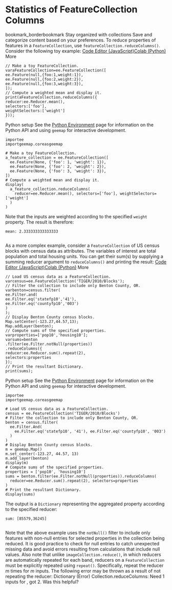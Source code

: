  
#  Statistics of FeatureCollection Columns 
bookmark_borderbookmark Stay organized with collections  Save and categorize content based on your preferences.
To reduce properties of features in a `FeatureCollection`, use `featureCollection.reduceColumns()`. Consider the following toy example:
[Code Editor (JavaScript)](https://developers.google.com/earth-engine/guides/reducers_reduce_columns#code-editor-javascript-sample)[Colab (Python)](https://developers.google.com/earth-engine/guides/reducers_reduce_columns#colab-python-sample) More
```
// Make a toy FeatureCollection.
varaFeatureCollection=ee.FeatureCollection([
ee.Feature(null,{foo:1,weight:1}),
ee.Feature(null,{foo:2,weight:2}),
ee.Feature(null,{foo:3,weight:3}),
]);
// Compute a weighted mean and display it.
print(aFeatureCollection.reduceColumns({
reducer:ee.Reducer.mean(),
selectors:['foo'],
weightSelectors:['weight']
}));
```
Python setup
See the [ Python Environment](https://developers.google.com/earth-engine/guides/python_install) page for information on the Python API and using `geemap` for interactive development.
```
importee
importgeemap.coreasgeemap
```
```
# Make a toy FeatureCollection.
a_feature_collection = ee.FeatureCollection([
  ee.Feature(None, {'foo': 1, 'weight': 1}),
  ee.Feature(None, {'foo': 2, 'weight': 2}),
  ee.Feature(None, {'foo': 3, 'weight': 3}),
])
# Compute a weighted mean and display it.
display(
  a_feature_collection.reduceColumns(
    reducer=ee.Reducer.mean(), selectors=['foo'], weightSelectors=['weight']
  )
)
```

Note that the inputs are weighted according to the specified `weight` property. The result is therefore:
```
mean: 2.333333333333333
  
```

As a more complex example, consider a `FeatureCollection` of US census blocks with census data as attributes. The variables of interest are total population and total housing units. You can get their sum(s) by supplying a summing reducer argument to `reduceColumns()` and printing the result:
[Code Editor (JavaScript)](https://developers.google.com/earth-engine/guides/reducers_reduce_columns#code-editor-javascript-sample)[Colab (Python)](https://developers.google.com/earth-engine/guides/reducers_reduce_columns#colab-python-sample) More
```
// Load US census data as a FeatureCollection.
varcensus=ee.FeatureCollection('TIGER/2010/Blocks');
// Filter the collection to include only Benton County, OR.
varbenton=census.filter(
ee.Filter.and(
ee.Filter.eq('statefp10','41'),
ee.Filter.eq('countyfp10','003')
)
);
// Display Benton County census blocks.
Map.setCenter(-123.27,44.57,13);
Map.addLayer(benton);
// Compute sums of the specified properties.
varproperties=['pop10','housing10'];
varsums=benton
.filter(ee.Filter.notNull(properties))
.reduceColumns({
reducer:ee.Reducer.sum().repeat(2),
selectors:properties
});
// Print the resultant Dictionary.
print(sums);
```
Python setup
See the [ Python Environment](https://developers.google.com/earth-engine/guides/python_install) page for information on the Python API and using `geemap` for interactive development.
```
importee
importgeemap.coreasgeemap
```
```
# Load US census data as a FeatureCollection.
census = ee.FeatureCollection('TIGER/2010/Blocks')
# Filter the collection to include only Benton County, OR.
benton = census.filter(
  ee.Filter.And(
    ee.Filter.eq('statefp10', '41'), ee.Filter.eq('countyfp10', '003')
  )
)
# Display Benton County census blocks.
m = geemap.Map()
m.set_center(-123.27, 44.57, 13)
m.add_layer(benton)
display(m)
# Compute sums of the specified properties.
properties = ['pop10', 'housing10']
sums = benton.filter(ee.Filter.notNull(properties)).reduceColumns(
  reducer=ee.Reducer.sum().repeat(2), selectors=properties
)
# Print the resultant Dictionary.
display(sums)
```

The output is a `Dictionary` representing the aggregated property according to the specified reducer:
```
sum: [85579,36245]
  
```

Note that the above example uses the `notNull()` filter to include only features with non-null entries for selected properties in the collection being reduced. It is good practice to check for null entries to catch unexpected missing data and avoid errors resulting from calculations that include null values. 
Also note that unlike `imageCollection.reduce()`, in which reducers are automatically repeated for each band, reducers on a `FeatureCollection` must be explicitly repeated using `repeat()`. Specifically, repeat the reducer _m_ times for _m_ inputs. The following error may be thrown as a result of not repeating the reducer:
Dictionary (Error) Collection.reduceColumns: Need 1 inputs for <Reducer>, got 2. 
Was this helpful?
